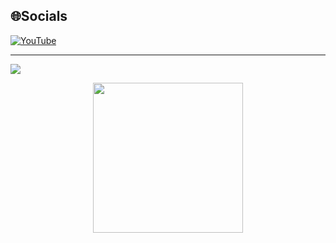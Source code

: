 ## 🌐Socials
[![YouTube](https://img.shields.io/badge/YouTube-%23FF0000.svg?logo=YouTube&logoColor=white)](https://www.youtube.com/channel/UCUkT1mHtWhaxWkf7jXLo9dQ) 





---
[![](https://visitcount.itsvg.in/api?id=mtai0524&icon=5&color=10)](https://visitcount.itsvg.in)
<p align="center"><img width="240" src="https://res.cloudinary.com/dl3hvap4a/image/upload/v1696151341/cat_vtom9d.gif" /></p>
